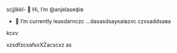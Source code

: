 scjjlkkl- 👋 Hi, I’m @anjelaseфів
- 🌱 I’m currently leasdarnczc ...dasasdsaукаівzxc
czxsaddsaва
<!---XCVczxcasdsadcxvbvnsfdxcvчсм
anjelase/anjelase is a ✨счм speсчмcial ✨ repository because its `README.md` (this file) appearsa on your GitHub profile.
You can click txbnhe Preview link to dtake a lookasdascxz at your changes.dasvcvdf
--->kcxv
xzsdfzcxafsxXZacscxz
as
